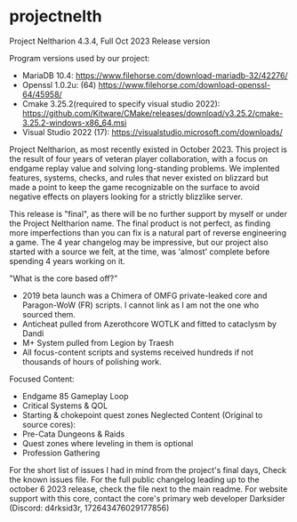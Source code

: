 # projectnelth
 Project Neltharion 4.3.4, Full Oct 2023 Release version


Program versions used by our project:

- MariaDB 10.4: https://www.filehorse.com/download-mariadb-32/42276/
- Openssl 1.0.2u: (64) https://www.filehorse.com/download-openssl-64/45958/
- Cmake 3.25.2(required to specify visual studio 2022): https://github.com/Kitware/CMake/releases/download/v3.25.2/cmake-3.25.2-windows-x86_64.msi
- Visual Studio 2022 (17):  https://visualstudio.microsoft.com/downloads/



Project Neltharion, as most recently existed in October 2023.
This project is the result of four years of veteran player collaboration, with a focus on endgame replay value and solving long-standing problems.
We implented features, systems, checks, and rules that never existed on blizzard but made a point to keep the game recognizable on the surface to avoid negative effects on players looking for a strictly blizzlike server.

This release is "final", as there will be no further support by myself or under the Project Neltharion name.
The final product is not perfect, as finding more imperfections than you can fix is a natural part of reverse engineering a game. 
The 4 year changelog may be impressive, but our project also started with a source we felt, at the time, was 'almost' complete before spending 4 years working on it.

"What is the core based off?"
- 2019 beta launch was a Chimera of OMFG private-leaked core and Paragon-WoW (FR) scripts. I cannot link as I am not the one who sourced them.
- Anticheat pulled from Azerothcore WOTLK and fitted to cataclysm by Dandi
- M+ System pulled from Legion by Traesh
- All focus-content scripts and systems received hundreds if not thousands of hours of polishing work.

Focused Content:
- Endgame 85 Gameplay Loop
- Critical Systems & QOL
- Starting & chokepoint quest zones
Neglected Content (Original to source cores):
- Pre-Cata Dungeons & Raids
- Quest zones where leveling in them is optional
- Profession Gathering

For the short list of issues I had in mind from the project's final days, Check the known issues file.
For the full public changelog leading up to the october 6 2023 release, check the file next to the main readme.
For website support with this core, contact the core's primary web developer Darksider (Discord: d4rksid3r, 172643476029177856)
